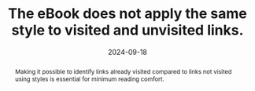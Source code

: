 ---
N: '136'
Rubrique: Liens
title: The eBook does not apply the same style to visited and unvisited links.
abstract: Making it possible to identify links already visited compared to links not visited using styles is essential for minimum reading comfort.
categories: ["Links"]
agrege: O4136-E044
opquast: '4 136'
indiceebook: '44'
description: "Rule n° 044"
before: "043"
weight: "044"
after: "045"
actif: '1'
layout: rules
date: 2024-09-18
tags: ["", ""]
objectif: ["Facilitate the identification of content already visited.", "Facilitate the identification of content remaining to be discovered.", "Encourage the discovery of new content"]
Meo: ["Do not apply the same default CSS styles for unvisited links (a or a:link selectors) and for visited links (selector a:visited). "]
Controle: ["In each page containing hyperlinks:
<ul>
<li>Control the presence and use of the :visited selector in CSS style sheets and the use of a style different from that applied to a or a:link or ;/li>
<li>Control the absence of the :visited selector in CSS stylesheets to let the default style of the reading device apply</li></ul>"]
epubcheck: 
ace: 
humancheck: true
Source: ["Opquast"]
Referentiel: [""]
Steps: ["", ""]
---